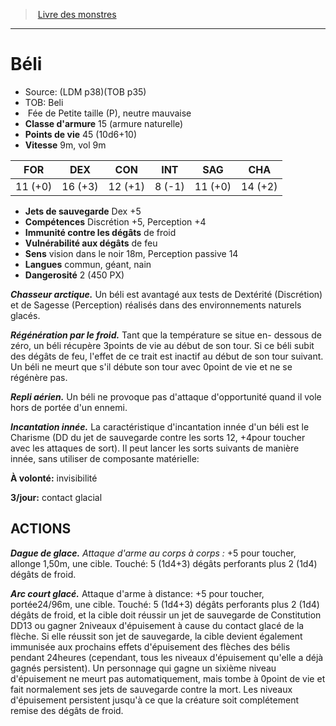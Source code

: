 ﻿> [Livre des monstres](tome_of_beasts.md)

---

# Béli

- Source: (LDM p38)(TOB p35)
- TOB: Beli
-  Fée de Petite taille (P), neutre mauvaise
- **Classe d'armure** 15 (armure naturelle)
- **Points de vie** 45 (10d6+10)
- **Vitesse** 9m, vol 9m

|FOR|DEX|CON|INT|SAG|CHA|
|---|---|---|---|---|---|
|11 (+0)|16 (+3)|12 (+1)|8 (-1)|11 (+0)|14 (+2)|

- **Jets de sauvegarde** Dex +5
- **Compétences** Discrétion +5, Perception +4
- **Immunité contre les dégâts** de froid
- **Vulnérabilité aux dégâts** de feu
- **Sens** vision dans le noir 18m, Perception passive 14
- **Langues** commun, géant, nain
- **Dangerosité** 2 (450 PX)

**_Chasseur arctique._** Un béli est avantagé aux tests de Dextérité (Discrétion) et de Sagesse (Perception) réalisés dans des environnements naturels glacés.

**_Régénération par le froid._** Tant que la température se situe en- dessous de zéro, un béli récupère 3points de vie au début de son tour. Si ce béli subit des dégâts de feu, l'effet de ce trait est inactif au début de son tour suivant. Un béli ne meurt que s'il débute son tour avec 0point de vie et ne se régénère pas.

**_Repli aérien._** Un béli ne provoque pas d'attaque d'opportunité quand il vole hors de portée d'un ennemi.

**_Incantation innée._** La caractéristique d'incantation innée d'un béli est le Charisme (DD du jet de sauvegarde contre les sorts 12, +4pour toucher avec les attaques de sort). Il peut lancer les sorts suivants de manière innée, sans utiliser de composante matérielle:

**À volonté:** invisibilité

**3/jour:** contact glacial

## ACTIONS

**_Dague de glace._** _Attaque d'arme au corps à corps :_ +5 pour toucher, allonge 1,50m, une cible. Touché: 5 (1d4+3) dégâts perforants plus 2 (1d4) dégâts de froid.

**_Arc court glacé._** Attaque d'arme à distance: +5 pour toucher, portée24/96m, une cible. Touché: 5 (1d4+3) dégâts perforants plus 2 (1d4) dégâts de froid, et la cible doit réussir un jet de sauvegarde de Constitution DD13 ou gagner 2niveaux d'épuisement à cause du contact glacé de la flèche. Si elle réussit son jet de sauvegarde, la cible devient également immunisée aux prochains effets d'épuisement des flèches des bélis pendant 24heures (cependant, tous les niveaux d'épuisement qu'elle a déjà gagnés persistent). Un personnage qui gagne un sixième niveau d'épuisement ne meurt pas automatiquement, mais tombe à 0point de vie et fait normalement ses jets de sauvegarde contre la mort. Les niveaux d'épuisement persistent jusqu'à ce que la créature soit complétement remise des dégâts de froid.

